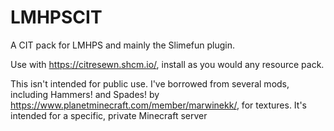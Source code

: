 # LMHPSCIT
A CIT pack for LMHPS and mainly the Slimefun plugin.

Use with https://citresewn.shcm.io/, install as you would any resource pack.

This isn't intended for public use. I've borrowed from several mods, including Hammers! and Spades! by https://www.planetminecraft.com/member/marwinekk/, for textures. It's intended for a specific, private Minecraft server
